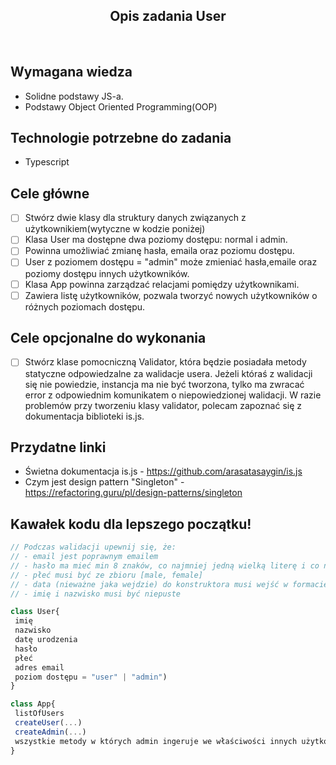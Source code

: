 <h2 align="center">Opis zadania User </h2>

<br>

## Wymagana wiedza
- Solidne podstawy JS-a.
- Podstawy Object Oriented Programming(OOP)
 
## Technologie potrzebne do zadania

- Typescript 

## Cele główne

* [ ] Stwórz dwie klasy dla struktury danych związanych z użytkownikiem(wytyczne w kodzie poniżej)
* [ ] Klasa User ma dostępne dwa poziomy dostępu: normal i admin.
* [ ] Powinna umożliwiać zmianę hasła, emaila oraz poziomu dostępu.
* [ ] User z poziomem dostępu = "admin" może zmieniać hasła,emaile oraz poziomy dostępu innych użytkowników.
* [ ] Klasa App powinna zarządzać relacjami pomiędzy użytkownikami.
* [ ] Zawiera listę użytkowników, pozwala tworzyć nowych użytkowników o różnych poziomach dostępu.

## Cele opcjonalne do wykonania

* [ ] Stwórz klase pomocniczną Validator, która będzie posiadała metody statyczne odpowiedzalne za walidacje usera. Jeżeli któraś z walidacji się nie powiedzie, instancja ma nie być tworzona, tylko ma zwracać error z odpowiednim komunikatem o niepowiedzionej walidacji. W razie problemów przy tworzeniu klasy validator, polecam zapoznać się z dokumentacja biblioteki is.js.

## Przydatne linki

- Świetna dokumentacja is.js - https://github.com/arasatasaygin/is.js
- Czym jest design pattern "Singleton" - https://refactoring.guru/pl/design-patterns/singleton

## Kawałek kodu dla lepszego początku!

```javascript
// Podczas walidacji upewnij się, że:
// - email jest poprawnym emailem				
// - hasło ma mieć min 8 znaków, co najmniej jedną wielką literę i co najmniej jedną cyfrę oraz co najmniej 1 znak specjalny				
// - płeć musi być ze zbioru [male, female]				
// - data (nieważne jaka wejdzie) do konstruktora musi wejść w formacie MM/DD/YYYY				
// - imię i nazwisko musi być niepuste

class User{
 imię
 nazwisko
 datę urodzenia
 hasło
 płeć
 adres email
 poziom dostępu = "user" | "admin")
}

class App{
 listOfUsers
 createUser(...)
 createAdmin(...)
 wszystkie metody w których admin ingeruje we właściwości innych użytkowników
}
```
